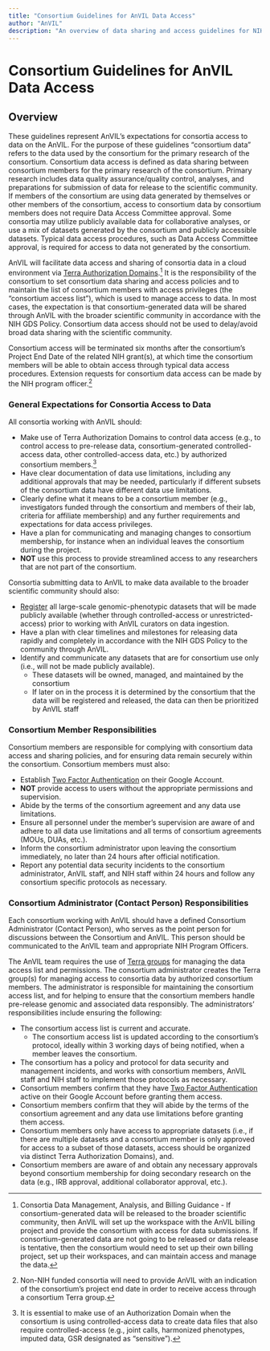```yaml
---
title: "Consortium Guidelines for AnVIL Data Access"
author: "AnVIL"
description: "An overview of data sharing and access guidelines for NIH-funded researchers generating ‘large-scale’ genomic data."
---
```


# Consortium Guidelines for AnVIL Data Access

## Overview

These guidelines represent AnVIL’s expectations for consortia access to data on the AnVIL. For the purpose of these guidelines “consortium data” refers to the data used by the consortium for the primary research of the consortium. Consortium data access is defined as data sharing between consortium members for the primary research of the consortium. Primary research includes data quality assurance/quality control, analyses, and preparations for submission of data for release to the scientific community. If members of the consortium are using data generated by themselves or other members of the consortium, access to consortium data by consortium members does not require Data Access Committee approval. Some consortia may utilize publicly available data for collaborative analyses, or use a mix of datasets generated by the consortium and publicly accessible datasets. Typical data access procedures, such as Data Access Committee approval, is required for access to data not generated by the consortium.

AnVIL will facilitate data access and sharing of consortia data in a cloud environment via [Terra Authorization Domains](https://support.terra.bio/hc/en-us/articles/360026775691-Managing-access-to-controlled-data-with-Authorization-Domains).[^1] It is the responsibility of the consortium to set consortium data sharing and access policies and to maintain the list of consortium members with access privileges (the “consortium access list”), which is used to manage access to data. In most cases, the expectation is that consortium-generated data will be shared through AnVIL with the broader scientific community in accordance with the NIH GDS Policy. Consortium data access should not be used to delay/avoid broad data sharing with the scientific community.

Consortium access will be terminated six months after the consortium’s Project End Date of the related NIH grant(s), at which time the consortium members will be able to obtain access through typical data access procedures. Extension requests for consortium data access can be made by the NIH program officer.[^2]

### General Expectations for Consortia Access to Data

All consortia working with AnVIL should:

- Make use of Terra Authorization Domains to control data access (e.g., to control access to pre-release data, consortium-generated controlled-access data, other controlled-access data, etc.) by authorized consortium members.[^3]
- Have clear documentation of data use limitations, including any additional approvals that may be needed, particularly if different subsets of the consortium data have different data use limitations.
- Clearly define what it means to be a consortium member (e.g., investigators funded through the consortium and members of their lab, criteria for affiliate membership) and any further requirements and expectations for data access privileges.
- Have a plan for communicating and managing changes to consortium membership, for instance when an individual leaves the consortium during the project.
- **NOT** use this process to provide streamlined access to any researchers that are not part of the consortium.

Consortia submitting data to AnVIL to make data available to the broader scientific community should also:

- [Register](https://sharing.nih.gov/genomic-data-sharing-policy/submitting-genomic-data/how-to-register-and-submit-a-study-in-dbgap) all large-scale genomic-phenotypic datasets that will be made publicly available (whether through controlled-access or unrestricted-access) prior to working with AnVIL curators on data ingestion.
- Have a plan with clear timelines and milestones for releasing data rapidly and completely in accordance with the NIH GDS Policy to the community through AnVIL.
- Identify and communicate any datasets that are for consortium use only (i.e., will not be made publicly available).
  - These datasets will be owned, managed, and maintained by the consortium
  - If later on in the process it is determined by the consortium that the data will be registered and released, the data can then be prioritized by AnVIL staff

### Consortium Member Responsibilities

Consortium members are responsible for complying with consortium data access and sharing policies, and for ensuring data remain securely within the consortium. Consortium members must also:

- Establish [Two Factor Authentication](https://support.google.com/accounts/answer/185839?co=GENIE.Platform%3DDesktop&hl=en) on their Google Account.
- **NOT** provide access to users without the appropriate permissions and supervision.
- Abide by the terms of the consortium agreement and any data use limitations.
- Ensure all personnel under the member’s supervision are aware of and adhere to all data use limitations and all terms of consortium agreements (MOUs, DUAs, etc.).
- Inform the consortium administrator upon leaving the consortium immediately, no later than 24 hours after official notification.
- Report any potential data security incidents to the consortium administrator, AnVIL staff, and NIH staff within 24 hours and follow any consortium specific protocols as necessary.

### Consortium Administrator (Contact Person) Responsibilities

Each consortium working with AnVIL should have a defined Consortium Administrator (Contact Person), who serves as the point person for discussions between the Consortium and AnVIL. This person should be communicated to the AnVIL team and appropriate NIH Program Officers.

The AnVIL team requires the use of [Terra groups](https://support.terra.bio/hc/en-us/articles/360024617851-Access-Policy) for managing the data access list and permissions. The consortium administrator creates the Terra group(s) for managing access to consortia data by authorized consortium members. The administrator is responsible for maintaining  the consortium access list, and for helping to ensure that the consortium members handle pre-release genomic and associated data responsibly. The administrators’ responsibilities include ensuring the following:

- The consortium access list is current and accurate.
  - The consortium access list is updated according to the consortium’s protocol, ideally within 3 working days of being notified, when a member leaves the consortium.
- The consortium has a policy and protocol for data security and management incidents, and works with consortium members, AnVIL staff and NIH staff to implement those protocols as necessary.
- Consortium members confirm that they have [Two Factor Authentication](https://support.google.com/accounts/answer/185839?co=GENIE.Platform%3DDesktop&hl=en) active on their Google Account before granting them access.
- Consortium members confirm that they will abide by the terms of the consortium agreement and any data use limitations before granting them access.
- Consortium members only have access to appropriate datasets (i.e., if there are multiple datasets and a consortium member is only approved for access to a subset of those datasets, access should be organized via distinct Terra Authorization Domains), and.
- Consortium members are aware of and obtain any necessary approvals beyond consortium membership for doing secondary research on the data (e.g., IRB approval, additional collaborator approval, etc.).

[^1]: Consortia Data Management, Analysis, and Billing Guidance - If consortium-generated data will be released to the broader scientific community, then AnVIL will set up the workspace with the AnVIL billing project and provide the consortium with access for data submissions. If consortium-generated data are not going to be released or data release is tentative, then the consortium would need to set up their own billing project, set up their workspaces, and can maintain access and manage the data.
[^2]: Non-NIH funded consortia will need to provide AnVIL with an indication of the consortium’s project end date in order to receive access through a consortium Terra group.
[^3]: It is essential to make use of an Authorization Domain when the consortium is using controlled-access data to create data files that also require controlled-access (e.g., joint calls, harmonized phenotypes, imputed data, GSR designated as “sensitive”).
